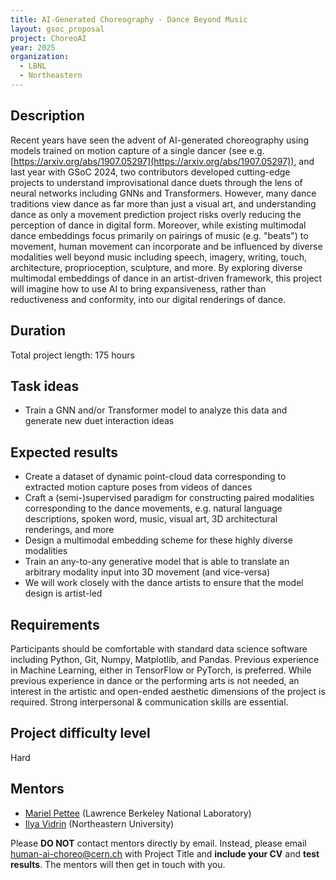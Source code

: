 ```yaml
---
title: AI-Generated Choreography - Dance Beyond Music
layout: gsoc_proposal
project: ChoreoAI
year: 2025
organization:
  - LBNL
  - Northeastern
---
```


## Description
Recent years have seen the advent of AI-generated choreography using models trained on motion capture of a single dancer (see e.g. [https://arxiv.org/abs/1907.05297](https://arxiv.org/abs/1907.05297)), and last year with GSoC 2024, two contributors developed cutting-edge projects to understand improvisational dance duets through the lens of neural networks including GNNs and Transformers. However, many dance traditions view dance as far more than just a visual art, and understanding dance as only a movement prediction project risks overly reducing the perception of dance in digital form. Moreover, while existing multimodal dance embeddings focus primarily on pairings of music (e.g. "beats") to movement, human movement can incorporate and be influenced by diverse modalities well beyond music including speech, imagery, writing, touch, architecture, proprioception, sculpture, and more. By exploring diverse multimodal embeddings of dance in an artist-driven framework, this project will imagine how to use AI to bring expansiveness, rather than reductiveness and conformity, into our digital renderings of dance. 

## Duration
Total project length: 175 hours

## Task ideas
 * Train a GNN and/or Transformer model to analyze this data and generate new duet interaction ideas

## Expected results
 * Create a dataset of dynamic point-cloud data corresponding to extracted motion capture poses from videos of dances
 * Craft a (semi-)supervised paradigm for constructing paired modalities corresponding to the dance movements, e.g. natural language descriptions, spoken word, music, visual art, 3D architectural renderings, and more
 * Design a multimodal embedding scheme for these highly diverse modalities 
 * Train an any-to-any generative model that is able to translate an arbitrary modality input into 3D movement (and vice-versa)
 * We will work closely with the dance artists to ensure that the model design is artist-led

## Requirements
Participants should be comfortable with standard data science software including Python, Git, Numpy, Matplotlib, and Pandas. Previous experience in Machine Learning, either in TensorFlow or PyTorch, is preferred. While previous experience in dance or the performing arts is not needed, an interest in the artistic and open-ended aesthetic dimensions of the project is required. Strong interpersonal & communication skills are essential.

## Project difficulty level
Hard

<!-- ## Test
Please use this [link](https://docs.google.com/document/d/18yE220TOWpXUddu8lRX2KDuuJUgDyL9PItDjxOjJkCI/edit?usp=sharing) to access the test for this project. -->

## Mentors
  * [Mariel Pettee](mailto:human-ai@cern.ch) (Lawrence Berkeley National Laboratory)
  * [Ilya Vidrin](mailto:human-ai@cern.ch) (Northeastern University)

Please **DO NOT** contact mentors directly by email. Instead, please email [human-ai-choreo@cern.ch](mailto:human-ai-choreo@cern.ch) with Project Title and **include your CV** and **test results**. The mentors will then get in touch with you.


